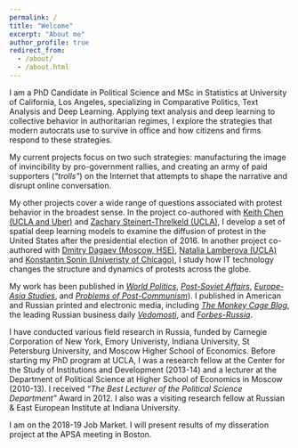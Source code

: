 ```yaml
---
permalink: /
title: "Welcome"
excerpt: "About me"
author_profile: true
redirect_from: 
  - /about/
  - /about.html
---
```



I am a PhD Candidate in Political Science and MSc in Statistics at University of California, Los Angeles, specializing in Comparative Politics, Text Analysis and Deep Learning. Applying text analysis and deep learning to collective behavior in authoritarian regimes, I explore the strategies that modern autocrats use to survive in office and how citizens and firms respond to these strategies.

My current projects focus on two such strategies: manufacturing the image of invincibility by pro-government rallies, and creating an army of paid supporters (_"trolls"_) on the Internet that attempts to shape the narrative and disrupt online conversation. 

My other projects cover a wide range of questions associated with protest behavior in the broadest sense. In the project co-authored with [Keith Chen (UCLA and Uber)](http://www.anderson.ucla.edu/faculty/keith.chen/) and [Zachary Steinert-Threlkeld (UCLA)](https://zacharyst.com/), I develop a set of spatial deep learning models to examine the diffusion of protest in the United States after the presidential election of 2016. In another project co-authored with [Dmitry Dagaev (Moscow, HSE)](https://www.hse.ru/en/staff/ddagaev), [Natalia Lamberova (UCLA)](https://sites.google.com/site/natalialamberova/) and [Konstantin Sonin (Univeristy of Chicago)](https://harris.uchicago.edu/directory/konstantin-sonin), I study how IT technology changes the structure and dynamics of protests across the globe.

My work has been published in [_World Politics_](http://dx.doi.org/10.1017/S0043887114000215), [_Post-Soviet Affairs_](http://www.tandfonline.com/doi/full/10.1080/1060586X.2013.859434), [_Europe-Asia Studies_](http://www.tandfonline.com/doi/full/10.1080/09668136.2013.838055), and [_Problems of Post-Communism_](https://www.tandfonline.com/doi/abs/10.2753/PPC1075-8216600203)). I published in American and Russian printed and electronic media, including [_The Monkey Cage Blog_](http://themonkeycage.org/2012/03/02/the-complicated-views-of-pro-and-anti-putin-protestors/), the leading Russian business daily [_Vedomosti_](https://www.vedomosti.ru/authors/anton-sobolev/documents), and [_Forbes-Russia_](http://www.forbes.ru/mneniya-column/siloviki/249581-nauchilsya-li-rossiiskii-biznes-zashchishchatsya-ot-silovikov).

I have conducted various field research in Russia, funded by Carnegie Corporation of New York, Emory Univeristy, Indiana University, St Petersburg University, and Moscow Higher School of Economics. Before starting my PhD program at UCLA, I was a research fellow at the Center for the Study of Institutions and Development (2013-14) and a lecturer at the Department of Political Science at Higher School of Economics in Moscow (2010-13). I received *“The Best Lecturer of the Political Science Department”* Award in 2012. I also was a visiting research fellow at Russian & East European Institute at Indiana University.

I am on the 2018-19 Job Market. I will present results of my disseration project at the APSA meeting in Boston. 
